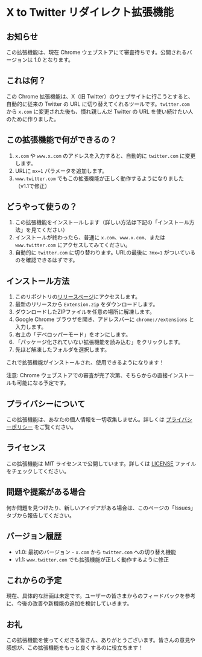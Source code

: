 # X to Twitter リダイレクト拡張機能

## お知らせ
この拡張機能は、現在 Chrome ウェブストアにて審査待ちです。公開されるバージョンは 1.0 となります。

## これは何？
この Chrome 拡張機能は、X（旧 Twitter）のウェブサイトに行こうとすると、自動的に従来の Twitter の URL に切り替えてくれるツールです。`twitter.com` から `x.com` に変更された後も、慣れ親しんだ Twitter の URL を使い続けたい人のために作りました。

## この拡張機能で何ができるの？
1. `x.com` や `www.x.com` のアドレスを入力すると、自動的に `twitter.com` に変更します。
2. URLに `mx=1` パラメータを追加します。
3. `www.twitter.com` でもこの拡張機能が正しく動作するようになりました（v1.1で修正）

## どうやって使うの？
1. この拡張機能をインストールします（詳しい方法は下記の「インストール方法」を見てください）
2. インストールが終わったら、普通に `x.com`、`www.x.com`、または `www.twitter.com` にアクセスしてみてください。
3. 自動的に `twitter.com` に切り替わります。URLの最後に `?mx=1` がついているのを確認できるはずです。

## インストール方法
1. このリポジトリの[リリースページ](https://github.com/TomXV/X-to-Twitter-Redirecter-Extension/releases)にアクセスします。
2. 最新のリリースから `Extension.zip` をダウンロードします。
3. ダウンロードしたZIPファイルを任意の場所に解凍します。
4. Google Chrome ブラウザを開き、アドレスバーに `chrome://extensions` と入力します。
5. 右上の「デベロッパーモード」をオンにします。
6. 「パッケージ化されていない拡張機能を読み込む」をクリックします。
7. 先ほど解凍したフォルダを選択します。

これで拡張機能がインストールされ、使用できるようになります！

注意: Chrome ウェブストアでの審査が完了次第、そちらからの直接インストールも可能になる予定です。

## プライバシーについて
この拡張機能は、あなたの個人情報を一切収集しません。詳しくは [プライバシーポリシー](PRIVACY_POLICY.md) をご覧ください。

## ライセンス
この拡張機能は MIT ライセンスで公開しています。詳しくは [LICENSE](LICENSE) ファイルをチェックしてください。

## 問題や提案がある場合
何か問題を見つけたり、新しいアイデアがある場合は、このページの「Issues」タブから報告してください。

## バージョン履歴
- v1.0: 最初のバージョン - `x.com` から `twitter.com` への切り替え機能
- v1.1: `www.twitter.com` でも拡張機能が正しく動作するように修正

## これからの予定
現在、具体的な計画は未定です。ユーザーの皆さまからのフィードバックを参考に、今後の改善や新機能の追加を検討していきます。

## お礼
この拡張機能を使ってくださる皆さん、ありがとうございます。皆さんの意見や感想が、この拡張機能をもっと良くするのに役立ちます！
